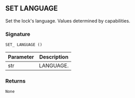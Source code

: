 ## SET LANGUAGE

Set the lock's language. Values determined by capabilities.


### Signature

`SET_ LANGUAGE ()`


| Parameter | Description |
| --- | --- |
| str | LANGUAGE. |



### Returns

`None`